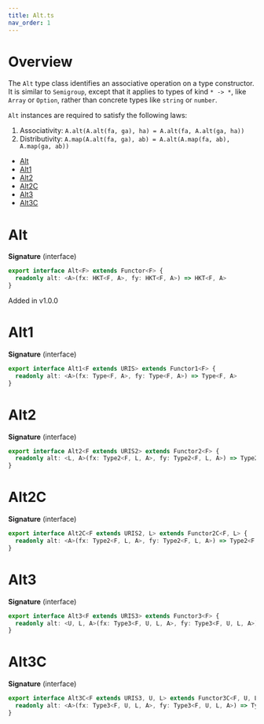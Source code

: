 ```yaml
---
title: Alt.ts
nav_order: 1
---
```


# Overview

The `Alt` type class identifies an associative operation on a type constructor. It is similar to `Semigroup`, except
that it applies to types of kind `* -> *`, like `Array` or `Option`, rather than concrete types like `string` or
`number`.

`Alt` instances are required to satisfy the following laws:

1. Associativity: `A.alt(A.alt(fa, ga), ha) = A.alt(fa, A.alt(ga, ha))`
2. Distributivity: `A.map(A.alt(fa, ga), ab) = A.alt(A.map(fa, ab), A.map(ga, ab))`

<!-- START doctoc generated TOC please keep comment here to allow auto update -->
<!-- DON'T EDIT THIS SECTION, INSTEAD RE-RUN doctoc TO UPDATE -->


- [Alt](#alt)
- [Alt1](#alt1)
- [Alt2](#alt2)
- [Alt2C](#alt2c)
- [Alt3](#alt3)
- [Alt3C](#alt3c)

<!-- END doctoc generated TOC please keep comment here to allow auto update -->

# Alt

**Signature** (interface)

```ts
export interface Alt<F> extends Functor<F> {
  readonly alt: <A>(fx: HKT<F, A>, fy: HKT<F, A>) => HKT<F, A>
}
```

Added in v1.0.0

# Alt1

**Signature** (interface)

```ts
export interface Alt1<F extends URIS> extends Functor1<F> {
  readonly alt: <A>(fx: Type<F, A>, fy: Type<F, A>) => Type<F, A>
}
```

# Alt2

**Signature** (interface)

```ts
export interface Alt2<F extends URIS2> extends Functor2<F> {
  readonly alt: <L, A>(fx: Type2<F, L, A>, fy: Type2<F, L, A>) => Type2<F, L, A>
}
```

# Alt2C

**Signature** (interface)

```ts
export interface Alt2C<F extends URIS2, L> extends Functor2C<F, L> {
  readonly alt: <A>(fx: Type2<F, L, A>, fy: Type2<F, L, A>) => Type2<F, L, A>
}
```

# Alt3

**Signature** (interface)

```ts
export interface Alt3<F extends URIS3> extends Functor3<F> {
  readonly alt: <U, L, A>(fx: Type3<F, U, L, A>, fy: Type3<F, U, L, A>) => Type3<F, U, L, A>
}
```

# Alt3C

**Signature** (interface)

```ts
export interface Alt3C<F extends URIS3, U, L> extends Functor3C<F, U, L> {
  readonly alt: <A>(fx: Type3<F, U, L, A>, fy: Type3<F, U, L, A>) => Type3<F, U, L, A>
}
```
